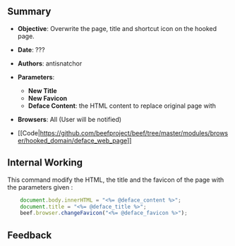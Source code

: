 ## Summary
* **Objective**: Overwrite the page, title and shortcut icon on the hooked page.
* **Date**: ???
* **Authors**: antisnatchor
* **Parameters**: 
	* **New Title**
	* **New Favicon**
	* **Deface Content**: the HTML content to replace original page with
* **Browsers**: All (User will be notified)

* [[Code|https://github.com/beefproject/beef/tree/master/modules/browser/hooked_domain/deface_web_page]]

## Internal Working

This command modify the HTML, the title and the favicon of the page with the parameters given :

```javascript
	document.body.innerHTML = "<%= @deface_content %>";
	document.title = "<%= @deface_title %>";
	beef.browser.changeFavicon("<%= @deface_favicon %>");
```

## Feedback